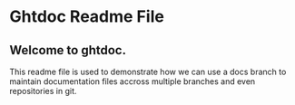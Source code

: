 # Ghtdoc Readme File

## Welcome to ghtdoc.
This readme file is used to demonstrate how we can use a docs branch to maintain documentation
files accross multiple branches and even repositories in git.